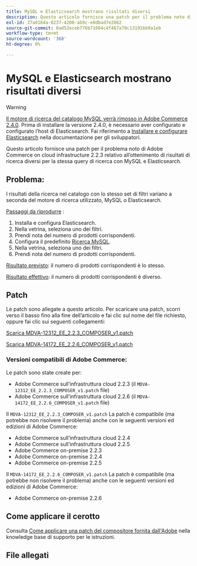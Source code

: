 ```yaml
---
title: MySQL e Elasticsearch mostrano risultati diversi
description: Questo articolo fornisce una patch per il problema noto di Adobe Commerce on cloud infrastructure 2.2.3 relativo all’ottenimento di risultati di ricerca diversi per la stessa query di ricerca con MySQL e Elasticsearch.
exl-id: 37a0164a-0237-4200-ab9c-e0dbad7e2062
source-git-commit: 0ad52eceb776b71604c4f467a70c13191bb9a1eb
workflow-type: tm+mt
source-wordcount: '368'
ht-degree: 0%

---
```


# MySQL e Elasticsearch mostrano risultati diversi

>[!WARNING]
>
> [Il motore di ricerca del catalogo MySQL verrà rimosso in Adobe Commerce 2.4.0](/help/announcements/adobe-commerce-announcements/mysql-catalog-search-engine-will-be-removed-in-magento-2-4-0.md). Prima di installare la versione 2.4.0, è necessario aver configurato e configurato l’host di Elasticsearch. Fai riferimento a [Installare e configurare Elasticsearch](https://devdocs.magento.com/guides/v2.3/config-guide/elasticsearch/es-overview.html) nella documentazione per gli sviluppatori.

Questo articolo fornisce una patch per il problema noto di Adobe Commerce on cloud infrastructure 2.2.3 relativo all’ottenimento di risultati di ricerca diversi per la stessa query di ricerca con MySQL e Elasticsearch.

## Problema:

I risultati della ricerca nel catalogo con lo stesso set di filtri variano a seconda del motore di ricerca utilizzato, MySQL o Elasticsearch.

<u>Passaggi da riprodurre</u> :

1. Installa e configura Elasticsearch.
1. Nella vetrina, seleziona uno dei filtri.
1. Prendi nota del numero di prodotti corrispondenti.
1. Configura il predefinito [Ricerca MySQL](/help/announcements/adobe-commerce-announcements/mysql-catalog-search-engine-will-be-removed-in-magento-2-4-0.md).
1. Nella vetrina, seleziona uno dei filtri.
1. Prendi nota del numero di prodotti corrispondenti.

<u>Risultato previsto</u>: il numero di prodotti corrispondenti è lo stesso.

<u>Risultato effettivo</u>: il numero di prodotti corrispondenti è diverso.

## Patch

Le patch sono allegate a questo articolo. Per scaricare una patch, scorri verso il basso fino alla fine dell’articolo e fai clic sul nome del file richiesto, oppure fai clic sui seguenti collegamenti:

[Scarica MDVA-12312\_EE\_2.2.3\_COMPOSER\_v1.patch](assets/MDVA-12312_EE_2.2.3_COMPOSER_v1.patch.zip)

[Scarica MDVA-14172\_EE\_2.2.6\_COMPOSER\_v1.patch](assets/MDVA-14172_EE_2.2.6_COMPOSER_v1.patch.zip)

### Versioni compatibili di Adobe Commerce:

Le patch sono state create per:

* Adobe Commerce sull’infrastruttura cloud 2.2.3 (il `MDVA-12312_EE_2.2.3_COMPOSER_v1.patch` file)
* Adobe Commerce sull’infrastruttura cloud 2.2.6 (il `MDVA-14172_EE_2.2.6_COMPOSER_v1.patch` file)

Il `MDVA-12312_EE_2.2.3_COMPOSER_v1.patch` La patch è compatibile (ma potrebbe non risolvere il problema) anche con le seguenti versioni ed edizioni di Adobe Commerce:

* Adobe Commerce sull’infrastruttura cloud 2.2.4
* Adobe Commerce sull’infrastruttura cloud 2.2.5
* Adobe Commerce on-premise 2.2.3
* Adobe Commerce on-premise 2.2.4
* Adobe Commerce on-premise 2.2.5

Il `MDVA-14172_EE_2.2.6_COMPOSER_v1.patch` La patch è compatibile (ma potrebbe non risolvere il problema) anche con le seguenti versioni ed edizioni di Adobe Commerce:

* Adobe Commerce on-premise 2.2.6

## Come applicare il cerotto

Consulta [Come applicare una patch del compositore fornita dall&#39;Adobe](/help/how-to/general/how-to-apply-a-composer-patch-provided-by-magento.md) nella knowledge base di supporto per le istruzioni.

## File allegati
